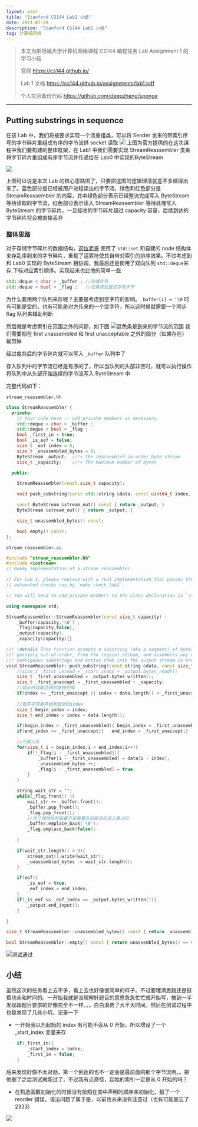 ```yaml
---
layout: post
title: "Stanford CS144 Lab1 小结"
date: 2021-07-29 
description: "Stanford CS144 Lab1 小结"
tag: 计算机网络
---  
```



> 本文为斯坦福大学计算机网络课程 CS144 编程任务 Lab Assignment 1 的学习小结
> 
> 官网 https://cs144.github.io/
>
> Lab 1 文档 https://cs144.github.io/assignments/lab1.pdf
>
> 个人实验备份代码 https://github.com/deepzheng/sponge

---

##  Putting substrings in sequence

在该 Lab 中，我们将被要求实现一个流重组类，可以将 Sender 发来的带索引序号的字节碎片重组成有序的字节流供 socket 读取
![](https://pic4.zhimg.com/80/v2-1348ed39693ca01ff038d7b878052b62.png)
上图为官方提供的在这次课程中我们要构建的整体框架，在 Lab1 中我们需要实现 StreamReassembler 类来将字节碎片重组成有序字节流并传递给在 Lab0 中实现的ByteStream


![](https://pic4.zhimg.com/80/v2-c54b8ab8860eb48f8dff203072043fd8.png)

上图可以说是本次 Lab 的核心思路图了，只要把这图的逻辑理清就差不多做得出来了。蓝色部分是已经被用户进程读出的字节流，绿色和红色部分是 StreamReassembler 的内容，其中绿色部分表示已经整流完成写入 ByteStream 等待读取的字节流，红色部分表示读入 StreamReassembler 等待处理写入 ByteStream 的字节碎片，一旦接收的字节碎片超过 capacity 容量，后续到达的字节碎片将会被直接丢弃

### 整体思路

对于存储字节碎片的数据结构，[这位老哥](https://blog.csdn.net/kangyupl/article/details/108589594) 使用了 `std::set` 和自建的 node 结构体来存乱序到来的字节碎片，重载了运算符使其自带对索引的排序效果。不过考虑到和 Lab0 实现的 ByteStream 相协调，我最后还是使用了双向队列 `std::deque`来存,下标对应索引顺序。实现起来也比他的简单一些

```C++
std::deque < char > _buffer ; //存储字节
std::deque < bool > _flag ;   //记录该处是否存有字节
```
为什么要用两个队列来存呢？主要是考虑到空字符的影响。`_buffer[i] = '\0` 时有可能是空的，也有可能是对方传来的一个空字符，所以这时候就需要一个同步 flag 队列来辅助判断

然后就是考虑索引在范围之外的问题，如下图
![蓝色条是到来的字节流的范围](https://pic4.zhimg.com/80/v2-3fbbe3587d40ed7f137f2926407fc354.png)
我们需要把在 first unassembled 和 first unacceptable 之外的部分（如果存在）裁剪掉

经过裁剪后的字节碎片就可以写入 `_buffer` 队列中了

存入队列中的字节流已经是有序的了，所以当队列的头部非空时，就可以执行操作将队列中从头部开始连续的字节流写入 ByteStream 中


完整代码如下：

`stream_reassembler.hh`
```C++
class StreamReassembler {
  private:
    // Your code here -- add private members as necessary.
    std::deque < char > _buffer ;
    std::deque < bool > _flag ;
    bool _first_in = true;
    bool _is_eof = false;
    size_t _eof_index = 0;
    size_t _unassembled_bytes = 0;
    ByteStream _output;  //!< The reassembled in-order byte stream
    size_t _capacity;    //!< The maximum number of bytes

  public:

    StreamReassembler(const size_t capacity);   

    void push_substring(const std::string &data, const uint64_t index, const bool eof);

    const ByteStream &stream_out() const { return _output; }
    ByteStream &stream_out() { return _output; }

    size_t unassembled_bytes() const;

    bool empty() const;
};
```


`stream_reassembler.cc`
```C++
#include "stream_reassembler.hh"
#include <iostream>
// Dummy implementation of a stream reassembler.

// For Lab 1, please replace with a real implementation that passes the
// automated checks run by `make check_lab1`.

// You will need to add private members to the class declaration in `stream_reassembler.hh`

using namespace std;

StreamReassembler::StreamReassembler(const size_t capacity) :
    _buffer(capacity,'\0') ,
    _flag(capacity,false), 
    _output(capacity),
    _capacity(capacity){}

//! \details This function accepts a substring (aka a segment) of bytes,
//! possibly out-of-order, from the logical stream, and assembles any newly
//! contiguous substrings and writes them into the output stream in order.
void StreamReassembler::push_substring(const string &data, const size_t index, const bool eof) {
    //size_t _first_unread = _start_index + _output.bytes_read();
    size_t _first_unassembled = _output.bytes_written();
    size_t _first_unaccept = _first_unassembled + _capacity;
    //超出待读取范围的直接扔掉
    if(index >= _first_unaccept || index + data.length() < _first_unassembled){ return ;}
    
    //裁剪字符串开始和结尾的index
    size_t begin_index = index;
    size_t end_index = index + data.length();

    if(begin_index < _first_unassembled){ begin_index = _first_unassembled;}
    if(end_index >= _first_unaccept){   end_index = _first_unaccept;}

    //元素入队 
    for(size_t i = begin_index;i < end_index;i++){
        if(!_flag[i - _first_unassembled]){
            _buffer[i - _first_unassembled] = data[i - index];
            _unassembled_bytes ++;
            _flag[i - _first_unassembled] = true;
        }
    }

    string wait_str = "";
    while(_flag.front() ){
        wait_str += _buffer.front();
        _buffer.pop_front();
        _flag.pop_front();
        //为了保持队列容量不变需要在后面添加空元素占位
        _buffer.emplace_back('\0');
        _flag.emplace_back(false);
        
    }

    if(wait_str.length() > 0){
        stream_out().write(wait_str);
        _unassembled_bytes -= wait_str.length();
    }

    if(eof){ 
        _is_eof = true;
        _eof_index = end_index;
    }
    if(_is_eof && _eof_index == _output.bytes_written()){
        _output.end_input();
    }

}

size_t StreamReassembler::unassembled_bytes() const { return _unassembled_bytes; }

bool StreamReassembler::empty() const { return unassembled_bytes() == 0; }

```

![测试通过](https://pic4.zhimg.com/80/v2-c4069d47563f432fae0dd3e6ab771788.png)

## 小结

虽然这次的任务看上去不多，看上去也好像很简单的样子。不过要理清思路还是挺费功夫和时间的。一开始我就是没理解好题目的意思急急忙忙就开始写，搞到一半发现跟题目要求的好像完全不一样。。。白白浪费了大半天时间。然后在测试过程中也是发现了几处小坑，记录一下

* 一开始我以为起始的 index 有可能不会从 0 开始，所以增设了一个 _start_index 变量来存
  
```C++
    if(_first_in){
        _start_index = index;
        _first_in = false;
    }  
```
后来发现好像不太对劲，第一个到达的也不一定会是最前面的那个字节流啊。。把他删了之后测试就能过了，不过我有点奇怪，起始的索引一定是从 0 开始的吗？

* 在构造函数初始化的时候没有按照在类中声明的顺序来初始化，报了一个 reorder 错误。语法问题了属于是，以前也从来没有注意过（也有可能是忘了2333）

![](https://pic4.zhimg.com/80/v2-202495e710bb2d226f27dfc9b1ae2c0a.png)